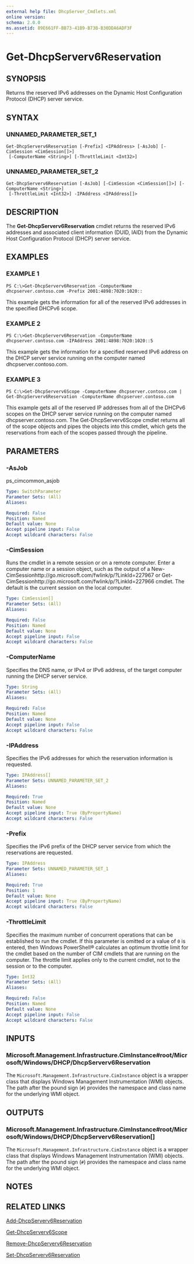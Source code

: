 ```yaml
---
external help file: DhcpServer_Cmdlets.xml
online version: 
schema: 2.0.0
ms.assetid: 89E661FF-BB73-41B9-B73B-B30DDA6ADF3F
---
```


# Get-DhcpServerv6Reservation

## SYNOPSIS
Returns the reserved IPv6 addresses on the Dynamic Host Configuration Protocol (DHCP) server service.

## SYNTAX

### UNNAMED_PARAMETER_SET_1
```
Get-DhcpServerv6Reservation [-Prefix] <IPAddress> [-AsJob] [-CimSession <CimSession[]>]
 [-ComputerName <String>] [-ThrottleLimit <Int32>]
```

### UNNAMED_PARAMETER_SET_2
```
Get-DhcpServerv6Reservation [-AsJob] [-CimSession <CimSession[]>] [-ComputerName <String>]
 [-ThrottleLimit <Int32>] -IPAddress <IPAddress[]>
```

## DESCRIPTION
The **Get-DhcpServerv6Reservation** cmdlet returns the reserved IPv6 addresses and associated client information (DUID, IAID) from the Dynamic Host Configuration Protocol (DHCP) server service.

## EXAMPLES

### EXAMPLE 1
```
PS C:\>Get-DhcpServerv6Reservation -ComputerName dhcpserver.contoso.com -Prefix 2001:4898:7020:1020::
```

This example gets the information for all of the reserved IPv6 addresses in the specified DHCPv6 scope.

### EXAMPLE 2
```
PS C:\>Get-DhcpServerv6Reservation -ComputerName dhcpserver.contoso.com -IPAddress 2001:4898:7020:1020::5
```

This example gets the information for a specified reserved IPv6 address on the DHCP server service running on the computer named dhcpserver.contoso.com.

### EXAMPLE 3
```
PS C:\>Get-DhcpServerv6Scope -ComputerName dhcpserver.contoso.com | Get-DhcpServerv6Reservation -ComputerName dhcpserver.contoso.com
```

This example gets all of the reserved IP addresses from all of the DHCPv6 scopes on the DHCP server service running on the computer named dhcpserver.contoso.com.
The Get-DhcpServerv6Scope cmdlet returns all of the scope objects and pipes the objects into this cmdlet, which gets the reservations from each of the scopes passed through the pipeline.

## PARAMETERS

### -AsJob
ps_cimcommon_asjob

```yaml
Type: SwitchParameter
Parameter Sets: (All)
Aliases: 

Required: False
Position: Named
Default value: None
Accept pipeline input: False
Accept wildcard characters: False
```

### -CimSession
Runs the cmdlet in a remote session or on a remote computer.
Enter a computer name or a session object, such as the output of a New-CimSessionhttp://go.microsoft.com/fwlink/p/?LinkId=227967 or Get-CimSessionhttp://go.microsoft.com/fwlink/p/?LinkId=227966 cmdlet.
The default is the current session on the local computer.

```yaml
Type: CimSession[]
Parameter Sets: (All)
Aliases: 

Required: False
Position: Named
Default value: None
Accept pipeline input: False
Accept wildcard characters: False
```

### -ComputerName
Specifies the DNS name, or IPv4 or IPv6 address, of the target computer running the DHCP server service.

```yaml
Type: String
Parameter Sets: (All)
Aliases: 

Required: False
Position: Named
Default value: None
Accept pipeline input: False
Accept wildcard characters: False
```

### -IPAddress
Specifies the IPv6 addresses for which the reservation information is requested.

```yaml
Type: IPAddress[]
Parameter Sets: UNNAMED_PARAMETER_SET_2
Aliases: 

Required: True
Position: Named
Default value: None
Accept pipeline input: True (ByPropertyName)
Accept wildcard characters: False
```

### -Prefix
Specifies the IPv6 prefix of the DHCP server service from which the reservations are requested.

```yaml
Type: IPAddress
Parameter Sets: UNNAMED_PARAMETER_SET_1
Aliases: 

Required: True
Position: 1
Default value: None
Accept pipeline input: True (ByPropertyName)
Accept wildcard characters: False
```

### -ThrottleLimit
Specifies the maximum number of concurrent operations that can be established to run the cmdlet.
If this parameter is omitted or a value of `0` is entered, then Windows PowerShell® calculates an optimum throttle limit for the cmdlet based on the number of CIM cmdlets that are running on the computer.
The throttle limit applies only to the current cmdlet, not to the session or to the computer.

```yaml
Type: Int32
Parameter Sets: (All)
Aliases: 

Required: False
Position: Named
Default value: None
Accept pipeline input: False
Accept wildcard characters: False
```

## INPUTS

### Microsoft.Management.Infrastructure.CimInstance#root/Microsoft/Windows/DHCP/DhcpServerv6Reservation
The `Microsoft.Management.Infrastructure.CimInstance` object is a wrapper class that displays Windows Management Instrumentation (WMI) objects.
The path after the pound sign (`#`) provides the namespace and class name for the underlying WMI object.

## OUTPUTS

### Microsoft.Management.Infrastructure.CimInstance#root/Microsoft/Windows/DHCP/DhcpServerv6Reservation[]
The `Microsoft.Management.Infrastructure.CimInstance` object is a wrapper class that displays Windows Management Instrumentation (WMI) objects.
The path after the pound sign (`#`) provides the namespace and class name for the underlying WMI object.

## NOTES

## RELATED LINKS

[Add-DhcpServerv6Reservation](./Add-DhcpServerv6Reservation.md)

[Get-DhcpServerv6Scope](./Get-DhcpServerv6Scope.md)

[Remove-DhcpServerv6Reservation](./Remove-DhcpServerv6Reservation.md)

[Set-DhcpServerv6Reservation](./Set-DhcpServerv6Reservation.md)

